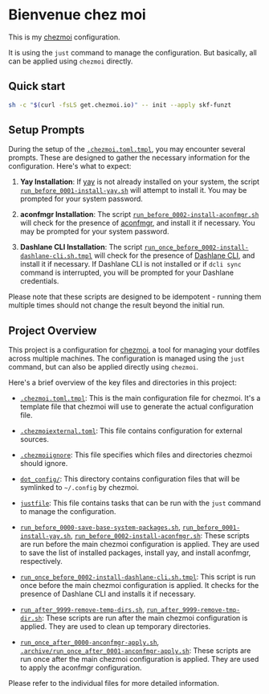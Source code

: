 # Bienvenue chez moi

This is my [chezmoi](https://www.chezmoi.io/) configuration.

It is using the `just` command to manage the configuration.
But basically, all can be applied using `chezmoi` directly.

## Quick start

```zsh
sh -c "$(curl -fsLS get.chezmoi.io)" -- init --apply skf-funzt
```

## Setup Prompts

During the setup of the [`.chezmoi.toml.tmpl`](.chezmoi.toml.tmpl), you may encounter several prompts. These are designed to gather the necessary information for the configuration. Here's what to expect:

1. **Yay Installation**: If [yay](https://github.com/Jguer/yay) is not already installed on your system, the script [`run_before_0001-install-yay.sh`](run_before_0001-install-yay.sh) will attempt to install it. You may be prompted for your system password.

2. **aconfmgr Installation**: The script [`run_before_0002-install-aconfmgr.sh`](run_before_0002-install-aconfmgr.sh) will check for the presence of [aconfmgr](https://github.com/CyberShadow/aconfmgr), and install it if necessary. You may be prompted for your system password.

3. **Dashlane CLI Installation**: The script [`run_once_before_0002-install-dashlane-cli.sh.tmpl`](run_once_before_0002-install-dashlane-cli.sh.tmpl) will check for the presence of [Dashlane CLI](https://www.dashlane.com/features/command-line), and install it if necessary. If Dashlane CLI is not installed or if `dcli sync` command is interrupted, you will be prompted for your Dashlane credentials.

Please note that these scripts are designed to be idempotent - running them multiple times should not change the result beyond the initial run.

## Project Overview

This project is a configuration for [chezmoi](https://www.chezmoi.io/), a tool for managing your dotfiles across multiple machines. The configuration is managed using the `just` command, but can also be applied directly using `chezmoi`.

Here's a brief overview of the key files and directories in this project:

- [`.chezmoi.toml.tmpl`](.chezmoi.toml.tmpl): This is the main configuration file for chezmoi. It's a template file that chezmoi will use to generate the actual configuration file.

- [`.chezmoiexternal.toml`](.chezmoiexternal.toml): This file contains configuration for external sources.

- [`.chezmoiignore`](.chezmoiignore): This file specifies which files and directories chezmoi should ignore.

- [`dot_config/`](dot_config/): This directory contains configuration files that will be symlinked to `~/.config` by chezmoi.

- [`justfile`](justfile): This file contains tasks that can be run with the `just` command to manage the configuration.

- [`run_before_0000-save-base-system-packages.sh`](run_before_0000-save-base-system-packages.sh), [`run_before_0001-install-yay.sh`](run_before_0001-install-yay.sh), [`run_before_0002-install-aconfmgr.sh`](run_before_0002-install-aconfmgr.sh): These scripts are run before the main chezmoi configuration is applied. They are used to save the list of installed packages, install yay, and install aconfmgr, respectively.

- [`run_once_before_0002-install-dashlane-cli.sh.tmpl`](run_once_before_0002-install-dashlane-cli.sh.tmpl): This script is run once before the main chezmoi configuration is applied. It checks for the presence of Dashlane CLI and installs it if necessary.

- [`run_after_9999-remove-temp-dirs.sh`](run_after_9999-remove-temp-dirs.sh), [`run_after_9999-remove-tmp-dir.sh`](run_after_9999-remove-tmp-dir.sh): These scripts are run after the main chezmoi configuration is applied. They are used to clean up temporary directories.

- [`run_once_after_0000-anconfmgr-apply.sh`](run_once_after_0000-anconfmgr-apply.sh), [`.archive/run_once_after_0001-anconfmgr-apply.sh`](.archive/run_once_after_0001-anconfmgr-apply.sh): These scripts are run once after the main chezmoi configuration is applied. They are used to apply the aconfmgr configuration.

Please refer to the individual files for more detailed information.